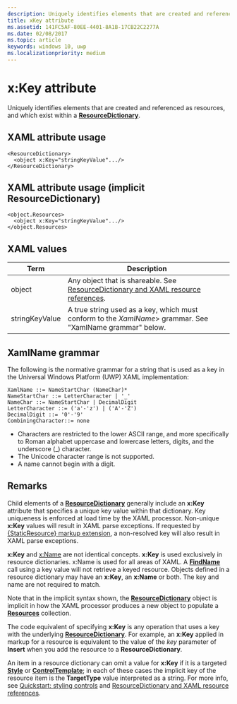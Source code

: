 ```yaml
---
description: Uniquely identifies elements that are created and referenced as resources, and which exist within a ResourceDictionary.
title: xKey attribute
ms.assetid: 141FC5AF-80EE-4401-8A1B-17CB22C2277A
ms.date: 02/08/2017
ms.topic: article
keywords: windows 10, uwp
ms.localizationpriority: medium
---
```

# x:Key attribute


Uniquely identifies elements that are created and referenced as resources, and which exist within a [**ResourceDictionary**](/uwp/api/Windows.UI.Xaml.ResourceDictionary).

## XAML attribute usage

``` syntax
<ResourceDictionary>
  <object x:Key="stringKeyValue".../>
</ResourceDictionary>
```

## XAML attribute usage (implicit **ResourceDictionary**)

``` syntax
<object.Resources>
  <object x:Key="stringKeyValue".../>
</object.Resources>
```

## XAML values

| Term | Description |
|------|-------------|
| object | Any object that is shareable. See [ResourceDictionary and XAML resource references](../design/controls-and-patterns/resourcedictionary-and-xaml-resource-references.md). |
| stringKeyValue | A true string used as a key, which must conform to the _XamlName_> grammar. See "XamlName grammar" below. |

##  XamlName grammar

The following is the normative grammar for a string that is used as a key in the Universal Windows Platform (UWP) XAML implementation:

``` syntax
XamlName ::= NameStartChar (NameChar)*
NameStartChar ::= LetterCharacter | '_'
NameChar ::= NameStartChar | DecimalDigit
LetterCharacter ::= ('a'-'z') | ('A'-'Z')
DecimalDigit ::= '0'-'9'
CombiningCharacter::= none
```

-   Characters are restricted to the lower ASCII range, and more specifically to Roman alphabet uppercase and lowercase letters, digits, and the underscore (\_) character.
-   The Unicode character range is not supported.
-   A name cannot begin with a digit.

## Remarks

Child elements of a [**ResourceDictionary**](/uwp/api/Windows.UI.Xaml.ResourceDictionary) generally include an **x:Key** attribute that specifies a unique key value within that dictionary. Key uniqueness is enforced at load time by the XAML processor. Non-unique **x:Key** values will result in XAML parse exceptions. If requested by [{StaticResource} markup extension](staticresource-markup-extension.md), a non-resolved key will also result in XAML parse exceptions.

**x:Key** and [x:Name](x-name-attribute.md) are not identical concepts. **x:Key** is used exclusively in resource dictionaries. x:Name is used for all areas of XAML. A [**FindName**](/uwp/api/windows.ui.xaml.frameworkelement.findname) call using a key value will not retrieve a keyed resource. Objects defined in a resource dictionary may have an **x:Key**, an **x:Name** or both. The key and name are not required to match.

Note that in the implicit syntax shown, the [**ResourceDictionary**](/uwp/api/Windows.UI.Xaml.ResourceDictionary) object is implicit in how the XAML processor produces a new object to populate a [**Resources**](/uwp/api/windows.ui.xaml.frameworkelement.resources) collection.

The code equivalent of specifying **x:Key** is any operation that uses a key with the underlying [**ResourceDictionary**](/uwp/api/Windows.UI.Xaml.ResourceDictionary). For example, an **x:Key** applied in markup for a resource is equivalent to the value of the *key* parameter of **Insert** when you add the resource to a **ResourceDictionary**.

An item in a resource dictionary can omit a value for **x:Key** if it is a targeted [**Style**](/uwp/api/Windows.UI.Xaml.Style) or [**ControlTemplate**](/uwp/api/Windows.UI.Xaml.Controls.ControlTemplate); in each of these cases the implicit key of the resource item is the **TargetType** value interpreted as a string. For more info, see [Quickstart: styling controls](/previous-versions/windows/apps/hh465498(v=win.10)) and [ResourceDictionary and XAML resource references](../design/controls-and-patterns/resourcedictionary-and-xaml-resource-references.md).